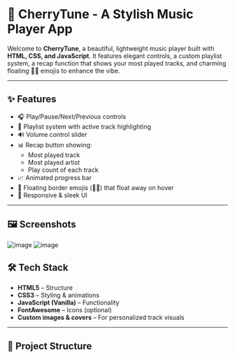 # 🎵 CherryTune - A Stylish Music Player App

Welcome to **CherryTune**, a beautiful, lightweight music player built with **HTML, CSS, and JavaScript**. It features elegant controls, a custom playlist system, a recap function that shows your most played tracks, and charming floating 🍒🎀 emojis to enhance the vibe.

---

## ✨ Features

- 🎧 Play/Pause/Next/Previous controls
- 🎼 Playlist system with active track highlighting
- 🔊 Volume control slider
- 📊 Recap button showing:
  - Most played track
  - Most played artist
  - Play count of each track
- 📈 Animated progress bar
- 🎀 Floating border emojis (🍒🎀) that float away on hover
- 📱 Responsive & sleek UI

---

## 🖼️ Screenshots

![image](https://github.com/user-attachments/assets/270fcd5a-0bbc-4b6d-9818-e1c87ce8a657)
![image](https://github.com/user-attachments/assets/2709a3b8-a5de-4842-982e-b954e01fba76)

## 🛠️ Tech Stack

- **HTML5** – Structure
- **CSS3** – Styling & animations
- **JavaScript (Vanilla)** – Functionality
- **FontAwesome** – Icons (optional)
- **Custom images & covers** – For personalized track visuals

---

## 📂 Project Structure

